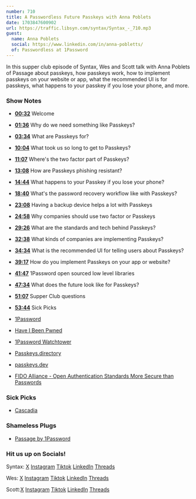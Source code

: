 ```yaml
---
number: 710
title: A Passwordless Future Passkeys with Anna Poblets
date: 1703847600902
url: https://traffic.libsyn.com/syntax/Syntax_-_710.mp3
guest:
  name: Anna Poblets
  social: https://www.linkedin.com/in/anna-pobletts/
  of: Passwordless at 1Password
---
```


In this supper club episode of Syntax, Wes and Scott talk with Anna Poblets of Passage about passkeys, how passkeys work, how to implement passkeys on your website or app, what the recommended UI is for passkeys, what happens to your passkey if you lose your phone, and more.

### Show Notes

* **[00:32](#t=00:32)** Welcome
* **[01:36](#t=01:36)** Why do we need something like Passkeys?
* **[03:34](#t=03:34)** What are Passkeys for?
* **[10:04](#t=10:04)** What took us so long to get to Passkeys?
* **[11:07](#t=11:07)** Where's the two factor part of Passkeys?
* **[13:08](#t=13:08)** How are Passkeys phishing resistant?
* **[14:44](#t=14:44)** What happens to your Passkey if you lose your phone?
* **[18:40](#t=18:40)** What's the password recovery workflow like with Passkeys?
* **[23:08](#t=23:08)** Having a backup device helps a lot with Passkeys
* **[24:58](#t=24:58)** Why companies should use two factor or Passkeys
* **[29:26](#t=29:26)** What are the standards and tech behind Passkeys?
* **[32:38](#t=32:38)** What kinds of companies are implementing Passkeys?
* **[34:34](#t=34:34)** What is the recommended UI for telling users about Passkeys?
* **[39:17](#t=39:17)** How do you implement Passkeys on your app or website?
* **[41:47](#t=41:47)** 1Password open sourced low level libraries
* **[47:34](#t=47:34)** What does the future look like for Passkeys?
* **[51:07](#t=51:07)** Supper Club questions
* **[53:44](#t=53:44)** Sick Picks

* [1Password](https://1password.com/)
* [Have I Been Pwned](https://haveibeenpwned.com/)
* [1Password Watchtower](https://watchtower.1password.com/)
* [Passkeys.directory](https://passkeys.directory/)
* [passkeys.dev](https://passkeys.dev/)
* [FIDO Alliance - Open Authentication Standards More Secure than Passwords](https://fidoalliance.org/)

### Sick Picks

* [Cascadia](https://www.amazon.com/Alderac-Entertainment-Group-AEG-Cascadia/dp/B093H8RGXX)

### Shameless Plugs

* [Passage by 1Password](https://passage.1password.com/)

### Hit us up on Socials!

Syntax: [X](https://twitter.com/syntaxfm) [Instagram](https://www.instagram.com/syntax_fm/) [Tiktok](https://www.tiktok.com/@syntaxfm) [LinkedIn](https://www.linkedin.com/company/96077407/admin/feed/posts/) [Threads](https://www.threads.net/@syntax_fm)

Wes: [X](https://twitter.com/wesbos) [Instagram](https://www.instagram.com/wesbos/) [Tiktok](https://www.tiktok.com/@wesbos) [LinkedIn](https://www.linkedin.com/in/wesbos/) [Threads](https://www.threads.net/@wesbos)

Scott:[X](https://twitter.com/stolinski) [Instagram](https://www.instagram.com/stolinski/) [Tiktok](https://www.tiktok.com/@stolinski) [LinkedIn](https://www.linkedin.com/in/stolinski/) [Threads](https://www.threads.net/@stolinski)